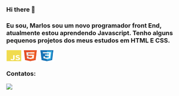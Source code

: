 ### Hi there 👋

### Eu sou, Marlos sou um novo programador front End, atualmente estou aprendendo Javascript. Tenho alguns pequenos projetos dos meus estudos em HTML E CSS. 

  <img align="center" alt="Rafa-Js" height="30" width="40" src="https://raw.githubusercontent.com/devicons/devicon/master/icons/javascript/javascript-plain.svg">
  <img align="center" alt="Rafa-HTML" height="30" width="40" src="https://raw.githubusercontent.com/devicons/devicon/master/icons/html5/html5-original.svg">
  <img align="center" alt="Rafa-CSS" height="30" width="40" src="https://raw.githubusercontent.com/devicons/devicon/master/icons/css3/css3-original.svg">
  
  
 ### Contatos: 
 <a href="https://www.linkedin.com/in/marlos-franklin-870182192/?lipi=urn%3Ali%3Apage%3Ad_flagship3_feed%3B%2FfKo0KTQRW6ySosRbVhtYg%3D%3D"><img src="https://img.shields.io/badge/LinkedIn-0077B5?style=for-the-badge&logo=linkedin&logoColor=white"><a/>
 
 
 
 
 
 
